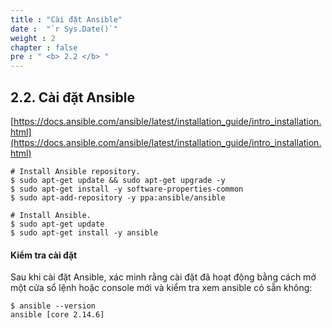 ```yaml
---
title : "Cài đặt Ansible"
date :  "`r Sys.Date()`" 
weight : 2 
chapter : false
pre : " <b> 2.2 </b> "
---
```


## 2.2. Cài đặt Ansible

[https://docs.ansible.com/ansible/latest/installation_guide/intro_installation.html](https://docs.ansible.com/ansible/latest/installation_guide/intro_installation.html)

```shell
# Install Ansible repository.
$ sudo apt-get update && sudo apt-get upgrade -y
$ sudo apt-get install -y software-properties-common
$ sudo apt-add-repository -y ppa:ansible/ansible

# Install Ansible.
$ sudo apt-get update
$ sudo apt-get install -y ansible
```

#### Kiểm tra cài đặt

Sau khi cài đặt Ansible, xác minh rằng cài đặt đã hoạt động bằng cách mở một cửa sổ lệnh hoặc console mới và kiểm tra xem ansible có sẵn không:

```shell
$ ansible --version
ansible [core 2.14.6]
```